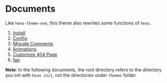# Documents

Like `hexo-theme-one`, this theme also rewrites some functions of `hexo`.

1. [Install](./setup.md)
2. [Config](./setting.md)
3. [Migrate Comments](./migrate_comments.md)
4. [Animations](./animated.md)
5. [Customize 404 Page](./customize_404.md)
5. [faq](./faq.md)

**Note**: In the following documents, the root directory refers to the directory you init with `hexo init`, not the directories under `themes` folder.
